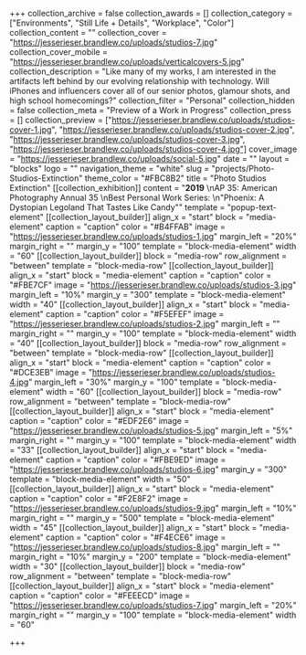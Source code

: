 +++
collection_archive = false
collection_awards = []
collection_category = ["Environments", "Still Life + Details", "Workplace", "Color"]
collection_content = ""
collection_cover = "https://jesserieser.brandlew.co/uploads/studios-7.jpg"
collection_cover_mobile = "https://jesserieser.brandlew.co/uploads/verticalcovers-5.jpg"
collection_description = "Like many of my works, I am interested in the artifacts left behind by our evolving relationship with technology. Will iPhones and influencers cover all of our senior photos, glamour shots, and high school homecomings?"
collection_filter = "Personal"
collection_hidden = false
collection_meta = "Preview of a Work in Progress"
collection_press = []
collection_preview = ["https://jesserieser.brandlew.co/uploads/studios-cover-1.jpg", "https://jesserieser.brandlew.co/uploads/studios-cover-2.jpg", "https://jesserieser.brandlew.co/uploads/studios-cover-3.jpg", "https://jesserieser.brandlew.co/uploads/studios-cover-4.jpg"]
cover_image = "https://jesserieser.brandlew.co/uploads/social-5.jpg"
date = ""
layout = "blocks"
logo = ""
navigation_theme = "white"
slug = "projects/Photo-Studios-Extinction"
theme_color = "#FBC8B2"
title = "Photo Studios Extinction"
[[collection_exhibition]]
content = "**2019**  \nAP 35: American Photography Annual 35  \nBest Personal Work Series:  \n\"Phoenix: A Dystopian Legoland That Tastes Like Candy\""
template = "popup-text-element"
[[collection_layout_builder]]
align_x = "start"
block = "media-element"
caption = "caption"
color = "#B4FFAB"
image = "https://jesserieser.brandlew.co/uploads/studios-1.jpg"
margin_left = "20%"
margin_right = ""
margin_y = "100"
template = "block-media-element"
width = "60"
[[collection_layout_builder]]
block = "media-row"
row_alignment = "between"
template = "block-media-row"
[[collection_layout_builder]]
align_x = "start"
block = "media-element"
caption = "caption"
color = "#FBE7CF"
image = "https://jesserieser.brandlew.co/uploads/studios-3.jpg"
margin_left = "10%"
margin_y = "300"
template = "block-media-element"
width = "40"
[[collection_layout_builder]]
align_x = "start"
block = "media-element"
caption = "caption"
color = "#F5EFEF"
image = "https://jesserieser.brandlew.co/uploads/studios-2.jpg"
margin_left = ""
margin_right = ""
margin_y = "100"
template = "block-media-element"
width = "40"
[[collection_layout_builder]]
block = "media-row"
row_alignment = "between"
template = "block-media-row"
[[collection_layout_builder]]
align_x = "start"
block = "media-element"
caption = "caption"
color = "#DCE3EB"
image = "https://jesserieser.brandlew.co/uploads/studios-4.jpg"
margin_left = "30%"
margin_y = "100"
template = "block-media-element"
width = "60"
[[collection_layout_builder]]
block = "media-row"
row_alignment = "between"
template = "block-media-row"
[[collection_layout_builder]]
align_x = "start"
block = "media-element"
caption = "caption"
color = "#EDF2E6"
image = "https://jesserieser.brandlew.co/uploads/studios-5.jpg"
margin_left = "5%"
margin_right = ""
margin_y = "100"
template = "block-media-element"
width = "33"
[[collection_layout_builder]]
align_x = "start"
block = "media-element"
caption = "caption"
color = "#FBE9ED"
image = "https://jesserieser.brandlew.co/uploads/studios-6.jpg"
margin_y = "300"
template = "block-media-element"
width = "50"
[[collection_layout_builder]]
align_x = "start"
block = "media-element"
caption = "caption"
color = "#F2E8F2"
image = "https://jesserieser.brandlew.co/uploads/studios-9.jpg"
margin_left = "10%"
margin_right = ""
margin_y = "500"
template = "block-media-element"
width = "45"
[[collection_layout_builder]]
align_x = "start"
block = "media-element"
caption = "caption"
color = "#F4ECE6"
image = "https://jesserieser.brandlew.co/uploads/studios-8.jpg"
margin_left = ""
margin_right = "10%"
margin_y = "200"
template = "block-media-element"
width = "30"
[[collection_layout_builder]]
block = "media-row"
row_alignment = "between"
template = "block-media-row"
[[collection_layout_builder]]
align_x = "start"
block = "media-element"
caption = "caption"
color = "#FEEECD"
image = "https://jesserieser.brandlew.co/uploads/studios-7.jpg"
margin_left = "20%"
margin_right = ""
margin_y = "100"
template = "block-media-element"
width = "60"

+++
